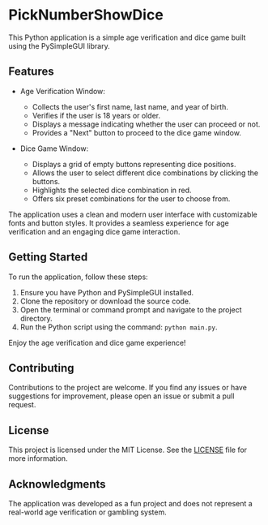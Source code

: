 # PickNumberShowDice

This Python application is a simple age verification and dice game built using the PySimpleGUI library.

## Features

- Age Verification Window:
  - Collects the user's first name, last name, and year of birth.
  - Verifies if the user is 18 years or older.
  - Displays a message indicating whether the user can proceed or not.
  - Provides a "Next" button to proceed to the dice game window.

- Dice Game Window:
  - Displays a grid of empty buttons representing dice positions.
  - Allows the user to select different dice combinations by clicking the buttons.
  - Highlights the selected dice combination in red.
  - Offers six preset combinations for the user to choose from.

The application uses a clean and modern user interface with customizable fonts and button styles. It provides a seamless experience for age verification and an engaging dice game interaction.

## Getting Started

To run the application, follow these steps:

1. Ensure you have Python and PySimpleGUI installed.
2. Clone the repository or download the source code.
3. Open the terminal or command prompt and navigate to the project directory.
4. Run the Python script using the command: `python main.py`.

Enjoy the age verification and dice game experience!

## Contributing

Contributions to the project are welcome. If you find any issues or have suggestions for improvement, please open an issue or submit a pull request.

## License

This project is licensed under the MIT License. See the [LICENSE](LICENSE) file for more information.

## Acknowledgments

The application was developed as a fun project and does not represent a real-world age verification or gambling system.
